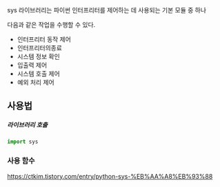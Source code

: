 sys 라이브러리는 파이썬 인터프리터를 제어하는 데 사용되는 기본 모듈 중 하나

다음과 같은 작업을 수행할 수 있다.
- 인터프리터 동작 제어
- 인터프리터의종료
- 시스템 정보 확인
- 입출력 제어
- 시스템 호출 제어
- 예외 처리 제어


## 사용법
##### 라이브러리 호출
```python
import sys
```


### 사용 함수
https://ctkim.tistory.com/entry/python-sys-%EB%AA%A8%EB%93%88